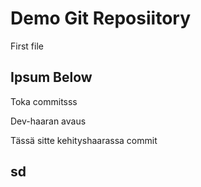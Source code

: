 # Demo Git Reposiitory

First file


## Ipsum Below 
Toka commitsss

Dev-haaran avaus

Tässä sitte kehityshaarassa commit

## sd